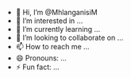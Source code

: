 - 👋 Hi, I’m @MhlanganisiM
- 👀 I’m interested in ...
- 🌱 I’m currently learning ...
- 💞️ I’m looking to collaborate on ...
- 📫 How to reach me ...
- 😄 Pronouns: ...
- ⚡ Fun fact: ...

<!---
MhlanganisiM/MhlanganisiM is a ✨ special ✨ repository because its `README.md` (this file) appears on your GitHub profile.
You can click the Preview link to take a look at your changes.
--->
